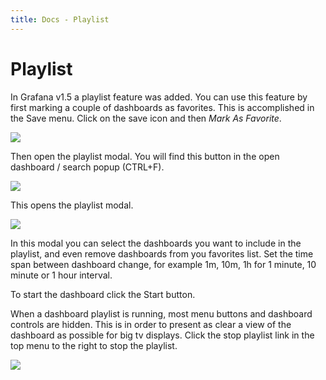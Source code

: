 ```yaml
---
title: Docs - Playlist
---
```


# Playlist

In Grafana v1.5 a playlist feature was added. You can use this feature by first marking a couple
 of dashboards as favorites. This is accomplished in the Save menu. Click on the save icon and then _Mark As Favorite_.

![](mark_as_favorite.png)

Then open the playlist modal. You will find this button in the open dashboard / search popup (CTRL+F).

![](playlist_button.png)

This opens the playlist modal.

![](playlist_modal.png)

In this modal you can select the dashboards you want to include in the playlist, and even remove dashboards from you favorites list. Set the time span between dashboard change, for example 1m, 10m, 1h for 1 minute, 10 minute or 1 hour interval.

To start the dashboard click the Start button.

When a dashboard playlist is running, most menu buttons and dashboard controls are hidden. This is in order to present as clear a view of the dashboard as possible for big tv displays. Click the stop playlist link in the top menu to the right to stop the playlist.

![](playlist_playing_hiden_menu.png)